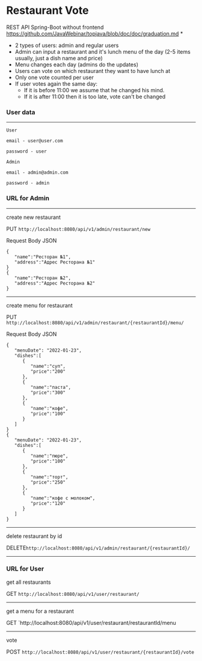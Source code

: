 # Restaurant Vote
REST API  Spring-Boot without frontend https://github.com/JavaWebinar/topjava/blob/doc/doc/graduation.md
*
* 2 types of users: admin and regular users
* Admin can input a restaurant and it's lunch menu of the day (2-5 items usually, just a dish name and price)
* Menu changes each day (admins do the updates)
* Users can vote on which restaurant they want to have lunch at
* Only one vote counted per user
* If user votes again the same day:
    - If it is before 11:00 we assume that he changed his mind.
    - If it is after 11:00 then it is too late, vote can't be changed

### User data
 ____________________________
```
User

email - user@user.com
 
password - user
 
Admin

email - admin@admin.com
 
password - admin
``` 
### URL for Admin

 ____________________________
 
create new restaurant
 
PUT `http://localhost:8080/api/v1/admin/restaurant/new`

Request Body JSON
``` 
{
   "name":"Ресторан №1",
   "address":"Адрес Ресторана №1"
}
{
   "name":"Ресторан №2",
   "address":"Адрес Ресторана №2"
}
``` 
 ____________________________

create menu for restaurant

PUT `http://localhost:8080/api/v1/admin/restaurant/{restaurantId}/menu/`

Request Body JSON
``` 
{
   "menuDate": "2022-01-23",
   "dishes":[
      {
         "name":"суп",
         "price":"200"
      },
      {
         "name":"паста",
         "price":"300"
      },
      {
         "name":"кофе",
         "price":"100"
      }
   ]
}
{
   "menuDate": "2022-01-23",
   "dishes":[
      {
         "name":"пюре",
         "price":"100"
      },
      {
         "name":"торт",
         "price":"250"
      },
      {
         "name":"кофе с молоком",
         "price":"120"
      }
   ]
}
``` 
 ____________________________

delete restaurant by id

DELETE`http://localhost:8080/api/v1/admin/restaurant/{restaurantId}/`

 ____________________________

### URL for User

get all restaurants

GET `http://localhost:8080/api/v1/user/restaurant/`

 ____________________________
get a menu for a restaurant

GET `http://localhost:8080/api/v1/user/restaurant/restaurantId/menu

 ____________________________
vote 

POST `http://localhost:8080/api/v1/user/restaurant/{restaurantId}/vote`







